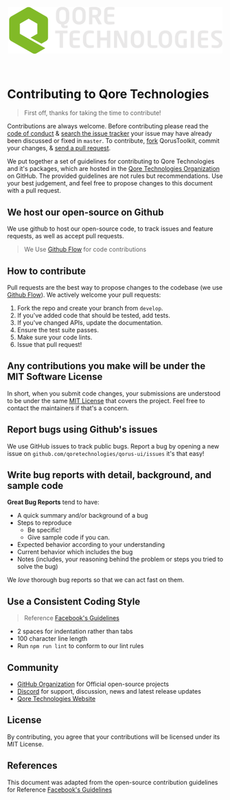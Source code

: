 <div align="center">
  <br><br><br>
  <img src="./public/qoreLogo.png" alt="Unstated Logo" width="500">
  <br><br><br>
</div>

# Contributing to Qore Technologies

> First off, thanks for taking the time to contribute!

Contributions are always welcome. Before contributing please read the
[code of conduct](CODE_OF_CONDUCT.md) &
[search the issue tracker](https://github.com/qoretechnologies/qorus-ui/issues) your issue may have already been discussed or fixed in `master`. To contribute,
[fork](https://help.github.com/articles/fork-a-repo/) QorusToolkit, commit your changes,
& [send a pull request](https://help.github.com/articles/using-pull-requests/).

We put together a set of guidelines for contributing to Qore Technologies and it's packages, which are hosted in the [Qore Technologies Organization](https://github.com/qoretechnologies/reqore) on GitHub. The provided guidelines are not rules but recommendations. Use your best judgement, and feel free to propose changes to this document with a pull request.

## We host our open-source on Github

We use github to host our open-source code, to track issues and feature requests, as well as accept pull requests.

> We Use [Github Flow](https://guides.github.com/introduction/flow/index.html) for code contributions

## How to contribute

Pull requests are the best way to propose changes to the codebase (we use [Github Flow](https://guides.github.com/introduction/flow/index.html)). We actively welcome your pull requests:

1. Fork the repo and create your branch from `develop`.
2. If you've added code that should be tested, add tests.
3. If you've changed APIs, update the documentation.
4. Ensure the test suite passes.
5. Make sure your code lints.
6. Issue that pull request!

## Any contributions you make will be under the MIT Software License

In short, when you submit code changes, your submissions are understood to be under the same [MIT License](http://choosealicense.com/licenses/mit/) that covers the project. Feel free to contact the maintainers if that's a concern.

## Report bugs using Github's issues

We use GitHub issues to track public bugs. Report a bug by opening a new issue on <code>github.com/qoretechnologies/qorus-ui/issues</code> it's that easy!

## Write bug reports with detail, background, and sample code

**Great Bug Reports** tend to have:

- A quick summary and/or background of a bug
- Steps to reproduce
  - Be specific!
  - Give sample code if you can.
- Expected behavior according to your understanding
- Current behavior which includes the bug
- Notes (includes, your reasoning behind the problem or steps you tried to solve the bug)

We _love_ thorough bug reports so that we can act fast on them.

## Use a Consistent Coding Style

> Reference [Facebook's Guidelines](https://github.com/facebook/draft-js/blob/a9316a723f9e918afde44dea68b5f9f39b7d9b00/CONTRIBUTING.md)

- 2 spaces for indentation rather than tabs
- 100 character line length
- Run `npm run lint` to conform to our lint rules

## Community

- [GitHub Organization](https://github.com/qoretechnologies) for Official open-source projects
- [Discord](https://discord.gg/MWUwDKRR) for support, discussion, news and latest release updates
- [Qore Technologies Website](https://www.qoretechnologies.com)

## License

By contributing, you agree that your contributions will be licensed under its MIT License.

## References

This document was adapted from the open-source contribution guidelines for Reference [Facebook's Guidelines](https://github.com/facebook/draft-js/blob/a9316a723f9e918afde44dea68b5f9f39b7d9b00/CONTRIBUTING.md)
